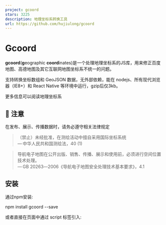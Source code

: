 ```yaml
---
project: gcoord
stars: 3225
description: 地理坐标系转换工具
url: https://github.com/hujiulong/gcoord
---
```


Gcoord
======

**gcoord**(**g**eographic **coord**inates)是一个处理地理坐标系的JS库，用来修正百度地图、高德地图及其它互联网地图坐标系不统一的问题。

支持转换坐标数组和 GeoJSON 数据，无外部依赖，能在 nodejs、所有现代浏览器（IE8+）和 React Native 等环境中运行，gzip后仅3kb。

更多信息可以阅读地理坐标系

🚨 注意
-----

在发布、展示、传播数据时，请务必遵守相关法律规定

> （禁止）未经批准，在测绘活动中擅自采用国际坐标系统  
> — 中华人民共和国测绘法，40 (1)

> 导航电子地图在公开出版、销售、传播、展示和使用前，必须进行空间位置技术处理。  
> — GB 20263―2006《导航电子地图安全处理技术基本要求》，4.1

安装
--

通过npm安装:

npm install gcoord --save

或者直接在页面中通过 script 标签引入:

<script src\="https://unpkg.com/gcoord/dist/gcoord.global.prod.js"\></script\>

注意：通过 script 标签引入时请务必指定版本号

引入
--

CommonJS:

const gcoord \= require('gcoord');

ES Module:

import gcoord from 'gcoord';

通过 script 标签引入可以直接使用全局变量 `gcoord` 或 `window.gcoord`

使用
--

例如从手机的GPS得到一个经纬度坐标，需要将其展示在百度地图上，则应该将当前坐标从WGS-84坐标系转换为BD-09坐标系

var result \= gcoord.transform(
  \[116.403988, 39.914266\],    // 经纬度坐标
  gcoord.WGS84,               // 当前坐标系
  gcoord.BD09                 // 目标坐标系
);

console.log(result);  // \[116.41661560068297, 39.92196580126834\]

同时gcoord还可以转换GeoJSON对象的坐标系，详细使用方式可以参考API

API
---

### transform(input, from, to)

进行坐标转换

**参数**

-   `input` **GeoJSON | string | Array<number\>** GeoJSON对象，或GeoJSON字符串，或经纬度数组
-   `from` **CRS** 当前坐标系
-   `to` **CRS** 目标坐标系

**返回值**

**GeoJSON | Array<number\>**

**示例**

// 将GCJ02坐标转换为WGS84坐标
var result \= gcoord.transform(\[123, 45\], gcoord.GCJ02, gcoord.WGS84);
console.log(result);  // \[122.99395597, 44.99804071\]

// 转换GeoJSON坐标
var geojson \= {
  "type": "Point",
  "coordinates": \[123, 45\]
}
gcoord.transform(geojson, gcoord.GCJ02, gcoord.WGS84);
console.log(geojson.coordinates); // \[122.99395597, 44.99804071\]

返回数组或GeoJSON对象（由输入决定），**注意：当输入为GeoJSON时，transform会改变输入对象**

### CRS

CRS为坐标系，目标支持以下几种坐标系

CRS            

坐标格式

说明  

gcoord.WGS84

\[lng,lat\]

WGS-84坐标系，GPS设备获取的经纬度坐标

gcoord.GCJ02

\[lng,lat\]

GCJ-02坐标系，google中国地图、soso地图、aliyun地图、mapabc地图和高德地图所用的经纬度坐标

gcoord.BD09

\[lng,lat\]

BD-09坐标系，百度地图采用的经纬度坐标

gcoord.BD09LL

\[lng,lat\]

同BD09

gcoord.BD09MC

\[x,y\]

BD-09米制坐标，百度地图采用的米制坐标，单位：米

gcoord.BD09Meter

\[x,y\]

同BD09MC

gcoord.Baidu

\[lng,lat\]

百度坐标系，BD-09坐标系别名，同BD-09

gcoord.BMap

\[lng,lat\]

百度地图，BD-09坐标系别名，同BD-09

gcoord.AMap

\[lng,lat\]

高德地图，同GCJ-02

gcoord.WebMercator

\[x,y\]

Web Mercator投影，墨卡托投影，同EPSG3857，单位：米

gcoord.WGS1984

\[lng,lat\]

WGS-84坐标系别名，同WGS-84

gcoord.EPSG4326

\[lng,lat\]

WGS-84坐标系别名，同WGS-84

gcoord.EPSG3857

\[x,y\]

Web Mercator投影，同WebMercator，单位：米

gcoord.EPSG900913

\[x,y\]

Web Mercator投影，同WebMercator，单位：米

**支持更多坐标系？** gcoord的目标是处理web地图中的坐标，目前支持的坐标系已经能满足绝大部分要求了，同时gcoord也能保持轻量。如果需要更专业的坐标系处理工具，可以使用proj4js等开源库

LICENSE
-------

MIT
